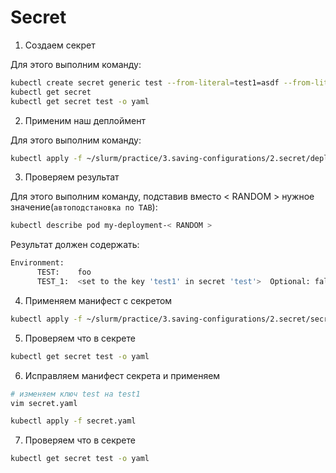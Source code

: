 # Secret

1) Создаем секрет

Для этого выполним команду:

```bash
kubectl create secret generic test --from-literal=test1=asdf --from-literal=dbpassword=1q2w3e
kubectl get secret
kubectl get secret test -o yaml
```

2) Применим наш деплоймент

Для этого выполним команду:

```bash
kubectl apply -f ~/slurm/practice/3.saving-configurations/2.secret/deployment-with-secret.yaml
```

3) Проверяем результат

Для этого выполним команду, подставив вместо < RANDOM > нужное значение(`автоподстановка по TAB`):

```bash
kubectl describe pod my-deployment-< RANDOM >
```

Результат должен содержать:

```bash
Environment:
      TEST:    foo
      TEST_1:  <set to the key 'test1' in secret 'test'>  Optional: false
```

4) Применяем манифест с секретом

```bash
kubectl apply -f ~/slurm/practice/3.saving-configurations/2.secret/secret.yaml
```

5) Проверяем что в секрете

```bash
kubectl get secret test -o yaml
```

6) Исправляем манифест секрета и применяем

```bash
# изменяем ключ test на test1
vim secret.yaml

kubectl apply -f secret.yaml
```

7) Проверяем что в секрете

```bash
kubectl get secret test -o yaml
```

